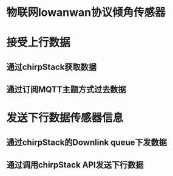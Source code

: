 物联网lowanwan协议倾角传感器
=
# 接受上行数据
## 通过chirpStack获取数据
## 通过订阅MQTT主题方式过去数据
# 发送下行数据传感器信息
## 通过chirpStack的Downlink queue下发数据
## 通过调用chirpStack API发送下行数据

